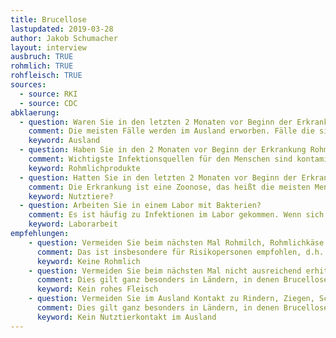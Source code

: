 ```yaml
---
title: Brucellose
lastupdated: 2019-03-28
author: Jakob Schumacher
layout: interview
ausbruch: TRUE
rohmlich: TRUE
rohfleisch: TRUE
sources:
  - source: RKI
  - source: CDC
abklaerung:
  - question: Waren Sie in den letzten 2 Monaten vor Beginn der Erkrankung im Ausland? Zum Beispiel in der Türkei?
    comment: Die meisten Fälle werden im Ausland erworben. Fälle die sich in Deutschland angesteckt haben, sollten also genau befragt werden und es sollten wenn möglich Maßnahmen erfolgen.
    keyword: Ausland
  - question: Haben Sie in den 2 Monaten vor Beginn der Erkrankung Rohmilch, Rohmilchkäse oder ähnliches zu sich genommen?
    comment: Wichtigste Infektionsquellen für den Menschen sind kontaminierte, nicht pasteurisierte Milch bzw. aus ihr hergestellte Produkte. Wenn sich hier eine wahrscheinlicher Zusammenhang ergibt, sollten Maßnahmen erfolgen um die Quelle abzustellen.
    keyword: Rohmlichprodukte
  - question: Hatten Sie in den letzten 2 Monaten vor Beginn der Erkrankung Kontakt zu Rindern, Ziegen, Schafen, Schweine, Wildschweine?
    comment: Die Erkrankung ist eine Zoonose, das heißt die meisten Menschen infizieren sich bei Tieren. B. abortus kommt bei Rindern vor, B. melitensis vorwiegend bei Ziegen und Schafen, B. suis bei Schweinen. Das Wildschwein ist unter einheimischen Bedingungen ein Reservoir für Brucella suis, Biotyp 2. Je nachdem, wie eindeutig der Zusammenhang ist, können hieraus Maßnahmen erwachsen. Zum Beispiel wenn ein einziger Bauernhof oder Streichelzoo besucht wurde.
    keyword: Nutztiere?
  - question: Arbeiten Sie in einem Labor mit Bakterien?
    comment: Es ist häufig zu Infektionen im Labor gekommen. Wenn sich hier ein Zusammenhang ergibt, sollte die für das Labor zuständige Behörde dem Zusammenhang nachgehen.
    keyword: Laborarbeit
empfehlungen:
    - question: Vermeiden Sie beim nächsten Mal Rohmilch, Rohmlichkäse und ähnliche Produkte.
      comment: Das ist insbesondere für Risikopersonen empfohlen, d.h. Schwangere, kleine Kinder, Personen mit chronischen Erkrankungen. Das gilt auch für andere Erreger wie z.B. Campylobacter usw.
      keyword: Keine Rohmlich
    - question: Vermeiden Sie beim nächsten Mal nicht ausreichend erhitztes Fleisch
      comment: Dies gilt ganz besonders in Ländern, in denen Brucellose häufig ist, zum Beispiel der Türkei.
      keyword: Kein rohes Fleisch
    - question: Vermeiden Sie im Ausland Kontakt zu Rindern, Ziegen, Schafen, Hausschweine, Wildschweinen und Hunden.
      comment: Dies gilt ganz besonders in Ländern, in denen Brucellose häufig ist, zum Beispiel der Türkei. Wenn das nicht möglich ist versuchen Sie sich nach dem Kontakt mit dem Tier nicht in die Augen oder den Mundbereich zu fassen und waschen Sie sich die Hände.
      keyword: Kein Nutztierkontakt im Ausland
---
```

